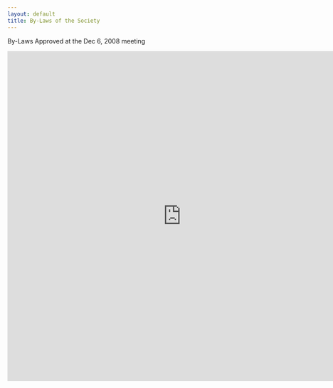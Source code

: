 ```yaml
---
layout: default
title: By-Laws of the Society
---
```

By-Laws Approved at the Dec 6, 2008 meeting

<iframe src="http://docs.google.com/viewer?url=http%3A%2F%2Fbootmakers.github.com%2Fdocs%2FBylaws-2008-10-25-v2.pdf&embedded=true" width="780" height="740" style="border: none;"></iframe>
